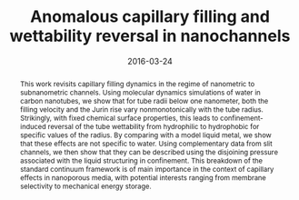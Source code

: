 ---
title: "Anomalous capillary filling and wettability reversal in nanochannels"
date: 2016-03-24
publishDate: 2016-03-24
authors: ["**Simon Gravelle**", "Christophe Ybert", "Lydéric Bocquet", "Laurent Joly"]
publication_types: ["2"]
abstract: "This work revisits capillary filling dynamics in the regime of nanometric to subnanometric channels. Using molecular dynamics simulations of water in carbon nanotubes, we show that for tube radii below one nanometer, both the filling velocity and the Jurin rise vary nonmonotonically with the tube radius. Strikingly, with fixed chemical surface properties, this leads to confinement-induced reversal of the tube wettability from hydrophilic to hydrophobic for specific values of the radius. By comparing with a model liquid metal, we show that these effects are not specific to water. Using complementary data from slit channels, we then show that they can be described using the disjoining pressure associated with the liquid structuring in confinement. This breakdown of the standard continuum framework is of main importance in the context of capillary effects in nanoporous media, with potential interests ranging from membrane selectivity to mechanical energy storage."
featured: true
publication: "Physical Review E, 93, 3"
links:
  - icon_pack: fas
    icon: scroll
    name: Link
    url: 'https://doi.org/10.1063/1.4963098'
---